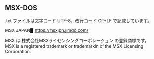## MSX-DOS

.txt ファイルは文字コード UTF-8、改行コード CR+LF で記載しています。

MSX JAPAN▉ https://msxjpn.jimdo.com/

MSX は 株式会社MSXライセンシングコーポレーション の登録商標です。\
MSX is a registered trademark or trademarkin of the MSX Licensing Corporation.
